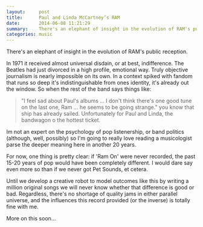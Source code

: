 ```yaml
---
layout:     post
title:      Paul and Linda McCartney’s RAM
date:       2014-06-08 11:21:29
summary:    There's an elephant of insight in the evolution of RAM's public reception. 
categories: music
---
```


There's an elephant of insight in the evolution of RAM's public reception. 

In 1971 it received almost universal disdain, or at best, indifference. The Beatles had just divorced in a high profile, emotional way. Truly objective journalism is nearly impossible on its own. In a context spiked with fandom that runs so deep it's indistinguishable from ones identity, it's already out the window. So when the rest of the band says things like: 
> "I feel sad about Paul's albums ... I don't think there's one good tune on the last one, Ram ... he seems to be going strange." 
you know that ship has already sailed. Unfortunately for Paul and Linda, the bandwagon o the hottest ticket. 

Im not an expert on the psychology of pop listenership, or band politics (although, well, possibly) so I'm going to really love reading a musicologist parse the deeper meaning here in another 20 years.

For now, one thing is pretty clear: if 'Ram On' were never recorded, the past 15-20 years of pop would have been completely different. I would dare say even more so than if we never got Pet Sounds, et cetera. 

Until we develop a creative robot to model outcomes like this by writing a million original songs we will never know whether that difference is good or bad. Regardless, there's no shortage of quality jams in either parallel universe, and the influences this record provided (or the inverse) is totally fine with me. 

More on this soon...